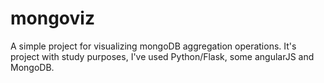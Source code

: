 # mongoviz
A simple project for visualizing mongoDB aggregation operations.
It's project with study purposes, I've used Python/Flask, some angularJS and MongoDB.
